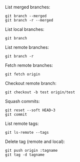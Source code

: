 

List merged branches:

    git branch --merged
    git branch -r --merged

List local branches:

    git branch

List remote branches:

    git branch -r

Fetch remote branches:

    git fetch origin

Checkout remote branch:

    git checkout -b test origin/test

Squash commits:

    git reset --soft HEAD~3
    git commit

List remote tags:

    git ls-remote --tags

Delete tag (remote and local):

    git push origin :tagname
    git tag -d tagname

